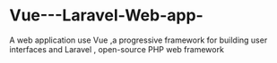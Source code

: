 # Vue---Laravel-Web-app-
A web application use Vue ,a progressive framework for building user interfaces and Laravel , open-source PHP web framework
